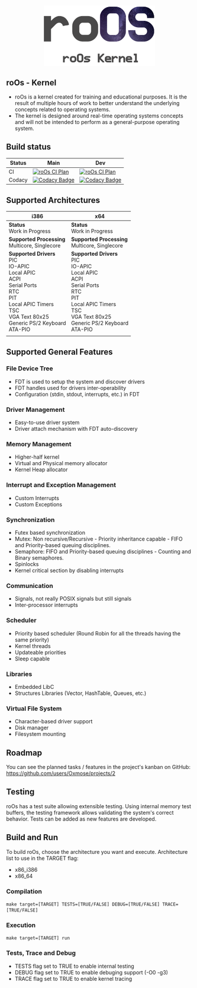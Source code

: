 
<p  align="center">

<img  src="https://raw.githubusercontent.com/Oxmose/roOs/main/Doc/logo/roos_logo.png"  width="300">

</p>

## roOs - Kernel
* roOs is a kernel created for training and educational purposes. It is the result of multiple hours of work to better understand the underlying concepts related to operating systems.
* The kernel is designed around real-time operating systems concepts and will not be intended to perform as a general-purpose operating system.

## Build status

| Status | Main | Dev |
| --- | --- | --- |
| CI | [![roOs CI Plan](https://github.com/Oxmose/roOs/actions/workflows/github-action-qemu.yml/badge.svg?branch=main)](https://github.com/Oxmose/roOs/actions/workflows/github-action-qemu.yml) | [![roOs CI Plan](https://github.com/Oxmose/roOs/actions/workflows/github-action-qemu.yml/badge.svg?branch=dev)](https://github.com/Oxmose/roOs/actions/workflows/github-action-qemu.yml) |
| Codacy | [![Codacy Badge](https://app.codacy.com/project/badge/Grade/d02a03d7f40a4a0e8b6821c6be95aa31)](https://app.codacy.com/gh/Oxmose/roOs/dashboard?utm_source=gh&utm_medium=referral&utm_content=&utm_campaign=Badge_grade) | [![Codacy Badge](https://app.codacy.com/project/badge/Grade/d02a03d7f40a4a0e8b6821c6be95aa31)](https://app.codacy.com/gh/Oxmose/roOs/dashboard?utm_source=gh&utm_medium=referral&utm_content=&utm_campaign=Badge_grade) |

## Supported Architectures

| i386                                           | x64                          |
|------------------------------------------------|------------------------------|
| **Status**<br>Work in Progress                 | **Status**<br>Work in Progress |
| **Supported Processing**<br>Multicore, Singlecore | **Supported Processing**<br>Multicore, Singlecore |
| **Supported Drivers**<br>PIC<br>IO-APIC<br>Local APIC<br>ACPI<br>Serial Ports<br>RTC<br>PIT<br>Local APIC Timers<br>TSC<br>VGA Text 80x25<br>Generic PS/2 Keyboard<br>ATA-PIO | **Supported Drivers**<br>PIC<br>IO-APIC<br>Local APIC<br>ACPI<br>Serial Ports<br>RTC<br>PIT<br>Local APIC Timers<br>TSC<br>VGA Text 80x25<br>Generic PS/2 Keyboard<br>ATA-PIO |
| | |

## Supported General Features
### File Device Tree
* FDT is used to setup the system and discover drivers
* FDT handles used for drivers inter-operability
* Configuration (stdin, stdout, interrupts, etc.) in FDT

### Driver Management
* Easy-to-use driver system
* Driver attach mechanism with FDT auto-discovery

### Memory Management
* Higher-half kernel
* Virtual and Physical memory allocator
* Kernel Heap allocator

### Interrupt and Exception Management
* Custom Interrupts
* Custom Exceptions

### Synchronization
* Futex based synchronization
* Mutex: Non recursive/Recursive - Priority inheritance capable - FIFO and Priority-based queuing disciplines.
* Semaphore: FIFO and Priority-based queuing disciplines - Counting and Binary semaphores.
* Spinlocks
* Kernel critical section by disabling interrupts

### Communication
* Signals, not really POSIX signals but still signals
* Inter-processor interrupts

### Scheduler
* Priority based scheduler (Round Robin for all the threads having the same priority)
* Kernel threads
* Updateable priorities
* Sleep capable

### Libraries
* Embedded LibC
* Structures Libraries (Vector, HashTable, Queues, etc.)

### Virtual File System
* Character-based driver support
* Disk manager
* Filesystem mounting

## Roadmap
You can see the planned tasks / features in the project's kanban on GitHub: https://github.com/users/Oxmose/projects/2

## Testing
roOs has a test suite allowing extensible testing. Using internal memory test buffers, the testing framework allows validating the system's correct behavior.
Tests can be added as new features are developed.

## Build and Run
To build roOs, choose the architecture you want and execute.
Architecture list to use in the TARGET flag:

* x86_i386
* x86_64

### Compilation
```
make target=[TARGET] TESTS=[TRUE/FALSE] DEBUG=[TRUE/FALSE] TRACE=[TRUE/FALSE]
```
### Execution
```
make target=[TARGET] run
```
### Tests, Trace and Debug

* TESTS flag set to TRUE to enable internal testing
* DEBUG flag set to TRUE to enable debuging support (-O0 -g3)
* TRACE flag set to TRUE to enable kernel tracing